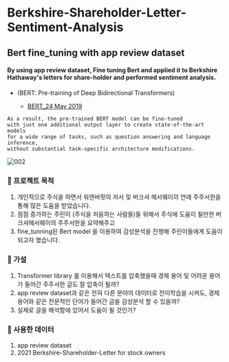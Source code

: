 # Berkshire-Shareholder-Letter-Sentiment-Analysis

## Bert fine_tuning with app review dataset

#### By using app review dataset, Fine tuning Bert and applied it to Berkshire Hathaway's letters for share-holder and performed sentiment analysis.

- (BERT: Pre-training of Deep Bidirectional Transformers)

    - [BERT_24 May 2019](https://github.com/syh0397/Berkshire-Shareholder-Letter-Sentiment-Analysis/files/7808837/1810.04805.pdf)
```
As a result, the pre-trained BERT model can be fine-tuned 
with just one additional output layer to create state-of-the-art models 
for a wide range of tasks, such as question answering and language inference, 
without substantial task-specific architecture modifications.
```

![002](https://user-images.githubusercontent.com/75018963/116491992-2577ad80-a8d6-11eb-94ae-449043868574.png)


### 📌 프로젝트 목적

1. 개인적으로 주식을 하면서 워렌버핏의 저서 및 버크셔 헤서웨이의 연례 주주서한을 통해 많은 도움을 받았습니다.
2. 점점 증가하는 주린이 (주식을 처음하는 사람들)들 위해서 주식에 도움이 될만한 버크셔헤서웨이의 주주서한을 요약해주고
3. fine_tunning된 Bert model 을 이용하여 감성분석을 진행해 주린이들에게 도움이 되고자 했습니다. 

### 🚩 가설

1. Transformer library 를 이용해서 텍스트를 압축했을때 경제 용어 및 어려운 용어가 들어간 주주서한 글도 잘 압축이 될까?
2. app review dataset과 같은 전혀 다른 분야의 데이터로 전이학습을 시켜도, 경제용어와 같은 전문적인 단어가 들어간 글을 감성분석 할 수 있을까?
3. 실제로 글을 해석함에 있어서 도움이 될 것인가? 

### 📌 사용한 데이터

1. app review dataset
2. 2021 Berkshire-Shareholder-Letter for stock owners
